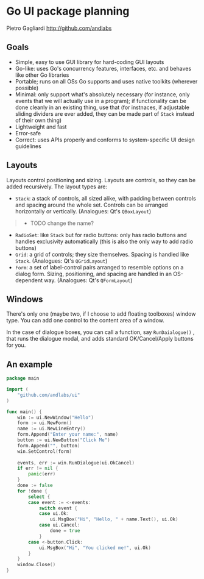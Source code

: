 # Go UI package planning
Pietro Gagliardi
http://github.com/andlabs

## Goals
- Simple, easy to use GUI library for hard-coding GUI layouts
- Go-like: uses Go's concurrency features, interfaces, etc. and behaves like other Go libraries
- Portable; runs on all OSs Go supports and uses native toolkits (wherever possible)
- Minimal: only support what's absolutely necessary (for instance, only events that we will actually use in a program); if functionality can be done cleanly in an existing thing, use that (for instnaces, if adjustable sliding dividers are ever added, they can be made part of `Stack` instead of their own thing)
- Lightweight and fast
- Error-safe
- Correct: uses APIs properly and conforms to system-specific UI design guidelines

## Layouts
Layouts control positioning and sizing. Layouts are controls, so they can be added recursively. The layout types are:
* `Stack`: a stack of controls, all sized alike, with padding between controls and spacing around the whole set. Controls can be arranged horizontally or vertically. (Analogues: Qt's `QBoxLayout`)
>* TODO change the name?
* `RadioSet`: like `Stack` but for radio buttons: only has radio buttons and handles exclusivity automatically (this is also the only way to add radio buttons)
* `Grid`: a grid of controls; they size themselves. Spacing is handled like `Stack`. (Analogues: Qt's `QGridLayout`)
* `Form`: a set of label-control pairs arranged to resemble options on a dialog form. Sizing, positioning, and spacing are handled in an OS-dependent way. (Analogues: Qt's `QFormLayout`)

## Windows
There's only one (maybe two, if I choose to add floating toolboxes) window type. You can add one control to the content area of a window.

In the case of dialogue boxes, you can call a function, say `RunDaialogue()` , that runs the dialogue modal, and adds standard OK/Cancel/Apply buttons for you.

## An example
``` go
package main

import (
	"github.com/andlabs/ui"
)

func main() {
	win := ui.NewWindow("Hello")
	form := ui.NewForm()
	name := ui.NewLineEntry()
	form.Append("Enter your name:", name)
	button := ui.NewButton("Click Me")
	form.Append("", button)
	win.SetControl(form)
	
	events, err := win.RunDialogue(ui.OkCancel)
	if err != nil {
		panic(err)
	}
	done := false
	for !done {
		select {
		case event := <-events:
			switch event {
			case ui.Ok:
				ui.MsgBox("Hi", "Hello, " + name.Text(), ui.Ok)
			case ui.Cancel:
				done = true
			}
		case <-button.Click:
			ui.MsgBox("Hi", "You clicked me!", ui.Ok)
		}
	}
	window.Close()
}
```
